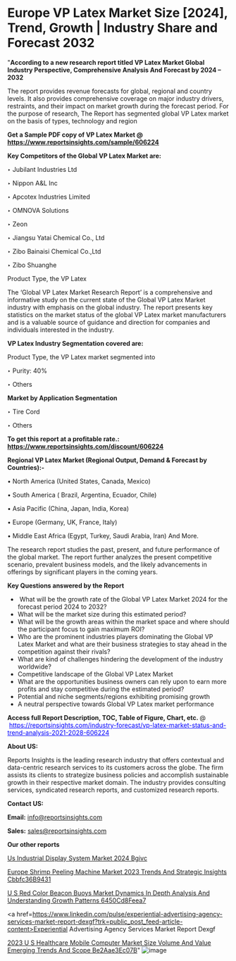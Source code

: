 # Europe VP Latex Market Size [2024], Trend, Growth | Industry Share and Forecast 2032

"<strong>According to a new research report titled VP Latex Market Global Industry Perspective, Comprehensive Analysis And Forecast by 2024 – 2032</strong>

The report provides revenue forecasts for global, regional and country levels. It also provides comprehensive coverage on major industry drivers, restraints, and their impact on market growth during the forecast period. For the purpose of research, The Report has segmented global VP Latex market on the basis of types, technology and region

<strong>Get a Sample PDF copy of VP Latex Market </strong><strong>@<a href=https://www.reportsinsights.com/sample/606224 style=color:#0000ff;> https://www.reportsinsights.com/sample/606224</a></strong></font>

<strong>Key Competitors of the Global VP Latex Market are:</strong>

‣ Jubilant Industries Ltd

‣ Nippon A&L Inc

‣ Apcotex Industries Limited

‣ OMNOVA Solutions

‣ Zeon

‣ Jiangsu Yatai Chemical Co., Ltd

‣ Zibo Bainaisi Chemical Co.,Ltd

‣ Zibo Shuanghe

   Product Type, the VP Latex

The ‘Global VP Latex Market Research Report’ is a comprehensive and informative study on the current state of the Global VP Latex Market industry with emphasis on the global industry. The report presents key statistics on the market status of the global VP Latex market manufacturers and is a valuable source of guidance and direction for companies and individuals interested in the industry.

<strong>VP Latex Industry Segmentation covered are:</strong>

Product Type, the VP Latex market segmented into

‣ Purity: 40%

‣ Others

<strong>Market by Application Segmentation</strong>

‣   Tire Cord

‣ Others

<strong>To get this report at a profitable rate.: <a href=https://www.reportsinsights.com/discount/606224 style=color:#0000ff;>https://www.reportsinsights.com/discount/606224</a></strong></font>

<strong>Regional VP Latex Market (Regional Output, Demand &amp; Forecast by Countries):-</strong>

• North America (United States, Canada, Mexico)

• South America ( Brazil, Argentina, Ecuador, Chile)

• Asia Pacific (China, Japan, India, Korea)

• Europe (Germany, UK, France, Italy)

• Middle East Africa (Egypt, Turkey, Saudi Arabia, Iran) And More.

The research report studies the past, present, and future performance of the global market. The report further analyzes the present competitive scenario, prevalent business models, and the likely advancements in offerings by significant players in the coming years.

<strong>Key Questions answered by the Report</strong>
<ul>
  <li> What will be the growth rate of the Global VP Latex Market 2024 for the forecast period 2024 to 2032?</li>
  <li>What will be the market size during this estimated period?</li>
  <li>What will be the growth areas within the market space and where should the participant focus to gain maximum ROI?</li>
  <li>Who are the prominent industries players dominating the Global VP Latex Market and what are their business strategies to stay ahead in the competition against their rivals?</li>
  <li>What are kind of challenges hindering the development of the industry worldwide?</li>
  <li>Competitive landscape of the Global VP Latex Market</li>
  <li>What are the opportunities business owners can rely upon to earn more profits and stay competitive during the estimated period?</li>
  <li>Potential and niche segments/regions exhibiting promising growth</li>
  <li>A neutral perspective towards Global VP Latex market performance</li>
</ul>
<strong>Access full Report Description, TOC, Table of Figure, Chart, etc. </strong>@  <a href=https://reportsinsights.com/industry-forecast/vp-latex-market-status-and-trend-analysis-2021-2028-606224 style=color:#0000ff;>https://reportsinsights.com/industry-forecast/vp-latex-market-status-and-trend-analysis-2021-2028-606224</a></font>

<strong><strong>About US</strong>:</strong>

Reports Insights is the leading research industry that offers contextual and data-centric research services to its customers across the globe. The firm assists its clients to strategize business policies and accomplish sustainable growth in their respective market domain. The industry provides consulting services, syndicated research reports, and customized research reports.

<strong>Contact US:</strong>

<p class=""""><b>Email:</b> <a href=mailto:info@reportsinsights.com>info@reportsinsights.com</a></p>
<p class=""""><b>Sales:</b> <a href=mailto:sales@reportsinsights.com>sales@reportsinsights.com</a></p>

<strong>Our other reports</strong>

<a href=https://www.linkedin.com/pulse/us-industrial-display-system-market-2024-bgivc/>Us Industrial Display System Market 2024 Bgivc</a>

<a href=https://medium.com/@shreyaw909/europe-shrimp-peeling-machine-market-2023-trends-and-strategic-insights-cbbfc36b9431>Europe Shrimp Peeling Machine Market 2023 Trends And Strategic Insights Cbbfc36B9431</a>

<a href=https://medium.com/@singhaakesh50/u-s-red-color-beacon-buoys-market-dynamics-in-depth-analysis-and-understanding-growth-patterns-6450cd8feea7>U S Red Color Beacon Buoys Market Dynamics In Depth Analysis And Understanding Growth Patterns 6450Cd8Feea7</a>

<a href=https://www.linkedin.com/pulse/experiential-advertising-agency-services-market-report-dexgf?trk=public_post_feed-article-content>Experiential Advertising Agency Services Market Report Dexgf</a>

<a href=https://medium.com/@reportsinsights23/2023-u-s-healthcare-mobile-computer-market-size-volume-and-value-emerging-trends-and-scope-be2aae3ec07b>2023 U S Healthcare Mobile Computer Market Size Volume And Value Emerging Trends And Scope Be2Aae3Ec07B</a>"
![image](https://github.com/Reportsinsights123/RIgrowth/assets/158415881/52781090-9e05-418e-809d-203c9ef257d6)
